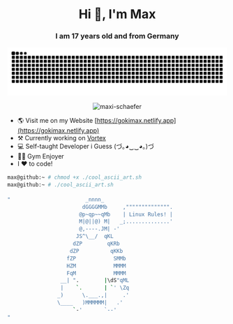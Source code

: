 <h1 align="center">Hi 👋, I'm Max</h1>
<h3 align="center">I am 17 years old and from Germany</h3>


<p align="center"> <img src="https://raw.githubusercontent.com/maxi-schaefer/maxi-schaefer/fa319badeda57133f5f818722eb56c04feb11551/github-contribution-grid-snake-dark.svg" alt="maxi-schaefer" /> </p>

<p align="center"> <img src="https://komarev.com/ghpvc/?username=maxi-schaefer&label=Am%20I%20fame%20yet?&color=1f3a60&style=for-the-badge" alt="maxi-schaefer" /> </p>

- 🌎 Visit me on my Website [https://gokimax.netlify.app](https://gokimax.netlify.app)
- ⚒️ Currently working on [Vortex]("https;//github.com/maxi-schaefer/vortex")
- 💻 Self-taught Developer i Guess (づ｡◕‿‿◕｡)づ
- 🏋🏻 Gym Enjoyer
- I ♥️ to code!

```bash
max@github:~ # chmod +x ./cool_ascii_art.sh
max@github:~ # ./cool_ascii_art.sh

"                        _nnnn_                      
                        dGGGGMMb     ,"""""""""""""".
                       @p~qp~~qMb    | Linux Rules! |
                       M|@||@) M|   _;..............'
                       @,----.JM| -'
                      JS^\__/  qKL
                     dZP        qKRb
                    dZP          qKKb
                   fZP            SMMb
                   HZM            MMMM
                   FqM            MMMM
                 __| ".        |\dS"qML
                 |    `.       | `' \Zq
                _)      \.___.,|     .'
                \____   )MMMMMM|   .'
                     `-'       `--'
"
```
